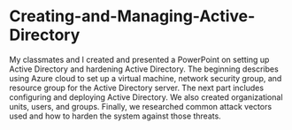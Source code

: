 # Creating-and-Managing-Active-Directory
My classmates and I created and presented a PowerPoint on setting up Active Directory and hardening Active Directory. 
The beginning describes using Azure cloud to set up a virtual machine, network security group, and resource group for the Active Directory server.
The next part includes configuring and deploying Active Directory. We also created organizational units, users, and groups. 
Finally, we researched common attack vectors used and how to harden the system against those threats.
